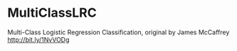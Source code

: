 # MultiClassLRC
Multi-Class Logistic Regression Classification, original by James McCaffrey http://bit.ly/1NvVODg

